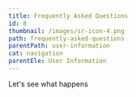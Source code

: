 ```yaml
---
title: Frequently Asked Questions
id: 8
thumbnail: /images/sr-icon-4.png
path: frequently-asked-questions
parentPath: user-information
cat: navigation
parentEle: User Information
---
```

Let's see what happens
